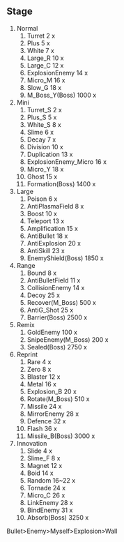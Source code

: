 ## Stage
1. Normal
    1. Turret 2 x
    2. Plus 5 x
    3. White 7 x
    4. Large_R 10 x
    5. Large_C 12 x
    6. ExplosionEnemy 14 x
    7. Micro_M 16 x
    8. Slow_G 18 x
    9. M_Boss_Y(Boss) 1000 x
2. Mini
    1. Turret_S 2 x
    2. Plus_S 5 x
    3. White_S 8 x
    4. Slime 6 x
    5. Decay 7 x
    6. Division 10 x
    7. Duplication 13 x
    8. ExplosionEnemy_Micro 16 x
    9. Micro_Y 18 x
    10. Ghost 15 x
    11. Formation(Boss) 1400 x
3. Large
    1. Poison 6 x
    2. AntiPlasmaField 8 x
    3. Boost 10 x
    4. Teleport 13 x
    5. Amplification 15 x
    6. AntiBullet 18 x
    7. AntiExplosion 20 x
    8. AntiSkill 23 x
    9. EnemyShield(Boss) 1850 x
4. Range
    1. Bound 8 x
    2. AntiBulletField 11 x
    3. CollisionEnemy 14 x
    4. Decoy 25 x
    5. Recover(M_Boss) 500 x
    6. AntiG_Shot 25 x
    7. Barrier(Boss) 2500 x
5. Remix
    1. GoldEnemy 100 x
    2. SnipeEnemy(M_Boss) 200 x
    3. Sealed(Boss) 2750 x
6. Reprint
    1. Rare 4 x
    2. Zero 8 x
    3. Blaster 12 x
    4. Metal 16 x
    5. Explosion_B 20 x
    6. Rotate(M_Boss) 510 x
    7. Missile 24 x
    8. MirrorEnemy 28 x
    9. Defence 32 x
    10. Flash 36 x
    11. Missile_B(Boss) 3000 x
7. Innovation
    1. Slide 4 x
    2. Slime_F 8 x
    3. Magnet 12 x
    4. Boid 14 x
    5. Random 16~22 x
    6. Tornade 24 x
    7. Micro_C 26 x
    8. LinkEnemy 28 x
    9. BindEnemy 31 x
    10. Absorb(Boss) 3250 x

Bullet>Enemy>Myself>Explosion>Wall